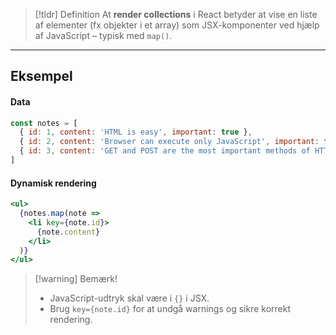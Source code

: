 > [!tldr] Definition
> At **render collections** i React betyder at vise en liste af elementer (fx objekter i et array) som JSX-komponenter ved hjælp af JavaScript – typisk med `map()`.

---

## Eksempel

#### Data

```jsx
const notes = [
  { id: 1, content: 'HTML is easy', important: true },
  { id: 2, content: 'Browser can execute only JavaScript', important: false },
  { id: 3, content: 'GET and POST are the most important methods of HTTP protocol', important: true }
]
```

#### Dynamisk rendering

```jsx
<ul>
  {notes.map(note => 
    <li key={note.id}>
      {note.content}
    </li>
  )}
</ul>
```

> [!warning] Bemærk!
> - JavaScript-udtryk skal være i `{}` i JSX.
> - Brug `key={note.id}` for at undgå warnings og sikre korrekt rendering.

